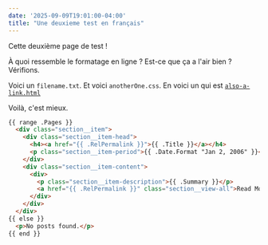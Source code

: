 ```yaml
---
date: '2025-09-09T19:01:00-04:00'
title: "Une deuxieme test en français"
---
```


Cette deuxième page de test !

À quoi ressemble le formatage en ligne ? Est-ce que ça a l'air bien ? Vérifions.

Voici un `filename.txt`. Et voici `anotherOne.css`. En voici un qui est [`also-a-link.html`](/)

Voilà, c'est mieux.

```html
{{ range .Pages }}
  <div class="section__item">
    <div class="section__item-head">
      <h4><a href="{{ .RelPermalink }}">{{ .Title }}</a></h4>
      <p class="section__item-period">{{ .Date.Format "Jan 2, 2006" }}</p>
    </div>
    <div class="section__item-content">
      <div>
        <p class="section__item-description">{{ .Summary }}</p>
        <a href="{{ .RelPermalink }}" class="section__view-all">Read More →</a>
      </div>
    </div>
  </div>
{{ else }}
  <p>No posts found.</p>
{{ end }}
```


